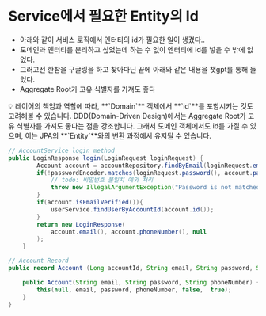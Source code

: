 # Service에서 필요한 Entity의 Id

- 아래와 같이 서비스 로직에서 엔터티의 id가 필요한 일이 생겼다..
- 도메인과 엔터티를 분리하고 싶었는데 하는 수 없이 엔터티에 id를 넣을 수 밖에 없었다.
- 그러고선 한참을 구글링을 하고 찾아다닌 끝에 아래와 같은 내용을 챗gpt를 통해 들었다.
- Aggregate Root가 고유 식별자를 가져도 좋다

<aside>
💡 레이어의 책임과 역할에 따라, **`Domain`** 객체에서 **`id`**를 포함시키는 것도 고려해볼 수 있습니다. DDD(Domain-Driven Design)에서는 Aggregate Root가 고유 식별자를 가져도 좋다는 점을 강조합니다. 그래서 도메인 객체에서도 id를 가질 수 있으며, 이는 JPA의 **`Entity`**와의 변환 과정에서 유지될 수 있습니다.

</aside>

```java
// AccountService login method
public LoginResponse login(LoginRequest loginRequest) {
        Account account = accountRepository.findByEmail(loginRequest.email());
        if(!passwordEncoder.matches(loginRequest.password(), account.password())){
            // todo: 비밀번호 불일치 예외 처리
            throw new IllegalArgumentException("Password is not matched");
        }
        if(account.isEmailVerified()){
            userService.findUserByAccountId(account.id());
        }
        return new LoginResponse(
            account.email(), account.phoneNumber(), null
        );
    }

// Account Record
public record Account (Long accountId, String email, String password, String phoneNumber, boolean isEmailVerified, boolean isActive) {

    public Account(String email, String password, String phoneNumber) {
        this(null, email, password, phoneNumber, false,  true);
    }
}
```